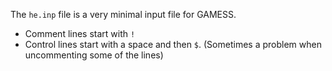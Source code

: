 The `he.inp` file is a very minimal input file for GAMESS.

* Comment lines start with `!`
* Control lines start with a space and then `$`. (Sometimes a problem when uncommenting some of the lines)
